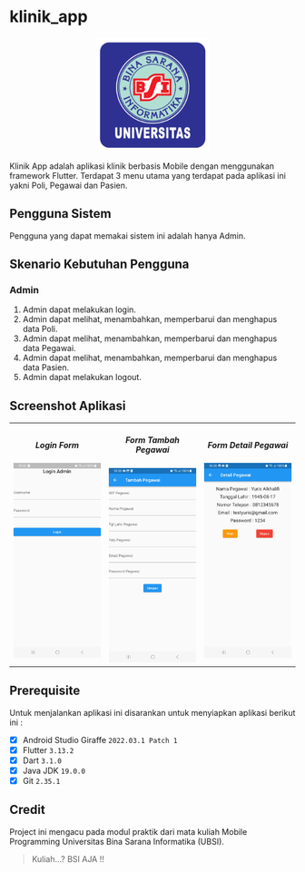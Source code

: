 # klinik_app
<center>
  <img src="assets/img/logo_ubsi.png" width="200px"><br>
</center>

Klinik App adalah aplikasi klinik berbasis Mobile dengan menggunakan framework Flutter. Terdapat 3 menu utama yang terdapat pada aplikasi ini yakni Poli, Pegawai dan Pasien.

## Pengguna Sistem
Pengguna yang dapat memakai sistem ini adalah hanya Admin.

## Skenario Kebutuhan Pengguna
### Admin
<ol>
  <li>Admin dapat melakukan login.</li>
  <li>Admin dapat melihat, menambahkan, memperbarui dan menghapus data Poli.</li>
  <li>Admin dapat melihat, menambahkan, memperbarui dan menghapus data Pegawai.</li>
  <li>Admin dapat melihat, menambahkan, memperbarui dan menghapus data Pasien.</li>
  <li>Admin dapat melakukan logout.</li>
</ol>

## Screenshot Aplikasi
<table width="100%">
  <tbody>
    <tr>
      <td width="33%">
        <h5 style="text-align: center">Login Form</h5>
        <img src="assets/img/login_page.jpg"><br>
      </td>
      <td width="33%">
        <h5 style="text-align: center">Form Tambah Pegawai</h5>
        <img src="assets/img/pegawai_page.jpg">
      </td>
      <td width="33%">
        <h5 style="text-align: center">Form Detail Pegawai</h5>
        <img src="assets/img/detail_pegawai_page.jpg">
      </td>
    </tr>
  </tbody>
</table>

## Prerequisite
Untuk menjalankan aplikasi ini disarankan untuk menyiapkan aplikasi berikut ini :
  - [x] Android Studio Giraffe <code>2022.03.1 Patch 1</code>
  - [x] Flutter <code>3.13.2</code>
  - [x] Dart <code>3.1.0</code>
  - [x] Java JDK <code>19.0.0</code>
  - [x] Git <code>2.35.1</code>

## Credit
Project ini mengacu pada modul praktik dari mata kuliah Mobile Programming Universitas Bina Sarana Informatika (UBSI).
<blockquote>Kuliah...? BSI AJA !!</blockquote>
